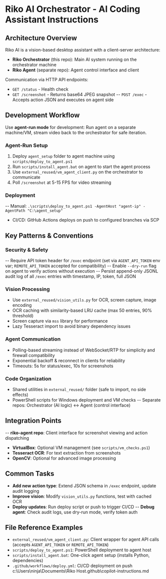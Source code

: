 # Riko AI Orchestrator - AI Coding Assistant Instructions

## Architecture Overview
Riko AI is a vision-based desktop assistant with a client-server architecture:
- **Riko Orchestrator** (this repo): Main AI system running on the orchestrator machine
- **Riko Agent** (separate repo): Agent control interface and client

Communication via HTTP API endpoints:
- `GET /status` - Health check
- `GET /screenshot` - Returns base64 JPEG snapshot
-- `POST /exec` - Accepts action JSON and executes on agent side

## Development Workflow
Use **agent-run mode** for development: Run agent on a separate machine/VM, stream video back to the orchestrator for safe iteration.

### Agent-Run Setup
1. Deploy `agent_setup` folder to agent machine using `scripts/deploy_to_agent.ps1`
2. Run `scripts/install_agent.bat` on agent to start the agent process
3. Use `external_reused/vm_agent_client.py` on the orchestrator to communicate
4. Poll `/screenshot` at 5-15 FPS for video streaming

### Deployment
-- Manual: `.\scripts\deploy_to_agent.ps1 -AgentHost "agent-ip" -AgentPath "C:\agent_setup"`
- CI/CD: GitHub Actions deploys on push to configured branches via SCP

## Key Patterns & Conventions

### Security & Safety
-- Require API token header for `/exec` endpoint (set via `AGENT_API_TOKEN` env var; `REMOTE_API_TOKEN` accepted for compatibility)
-- Enable `--dry-run` flag on agent to verify actions without execution
-- Persist append-only JSONL audit log of all `/exec` entries with timestamp, IP, token, full JSON

### Vision Processing
- Use `external_reused/vision_utils.py` for OCR, screen capture, image encoding
- OCR caching with similarity-based LRU cache (max 50 entries, 90% threshold)
- Screen capture via `mss` library for performance
- Lazy Tesseract import to avoid binary dependency issues

### Agent Communication
- Polling-based streaming instead of WebSocket/RTP for simplicity and firewall compatibility
- Exponential backoff & reconnect in clients for reliability
- Timeouts: 5s for status/exec, 10s for screenshots

### Code Organization
- Shared utilities in `external_reused/` folder (safe to import, no side effects)
- PowerShell scripts for Windows deployment and VM checks
-- Separate repos: Orchestrator (AI logic) ↔ Agent (control interface)

## Integration Points
-- **riko-agent repo**: Client interface for screenshot viewing and action dispatching
- **VirtualBox**: Optional VM management (see `scripts/vm_checks.ps1`)
- **Tesseract OCR**: For text extraction from screenshots
- **OpenCV**: Optional for advanced image processing

## Common Tasks
- **Add new action type**: Extend JSON schema in `/exec` endpoint, update audit logging
- **Improve vision**: Modify `vision_utils.py` functions, test with cached OCR
- **Deploy updates**: Run deploy script or push to trigger CI/CD
-- **Debug agent**: Check audit logs, use dry-run mode, verify token auth

## File Reference Examples
- `external_reused/vm_agent_client.py`: Client wrapper for agent API calls (accepts `AGENT_API_TOKEN` or `REMOTE_API_TOKEN`)
- `scripts/deploy_to_agent.ps1`: PowerShell deployment to agent host
- `scripts/install_agent.bat`: One-click agent setup (installs Python, dependencies)
- `.github/workflows/deploy.yml`: CI/CD deployment on push</content>
<parameter name="filePath">c:\Users\ninja\Documents\Riko Host\.github\copilot-instructions.md